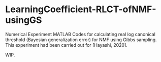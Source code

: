 # LearningCoefficient-RLCT-ofNMF-usingGS
Numerical Experiment MATLAB Codes for calculating real log canonical threshold (Bayesian generalization error) for NMF using Gibbs sampling.  This experiment had been carried out for [Hayashi, 2020].

WIP.

